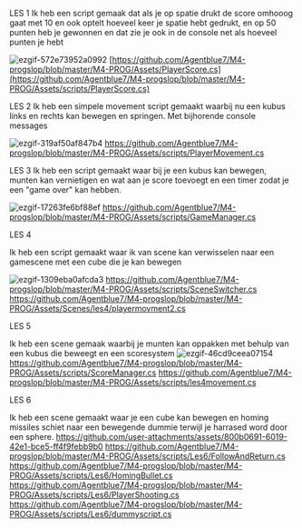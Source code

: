 LES 1
Ik heb een script gemaak dat als je op spatie drukt de score omhooog gaat met 10 en ook optelt hoeveel keer je spatie hebt gedrukt, en op 50 punten heb je gewonnen en dat zie je ook in de console net als hoeveel punten je hebt 

![ezgif-572e73952a0992](https://github.com/user-attachments/assets/154b3f66-9173-44f4-91d3-b8110cd3d8e8)
[https://github.com/Agentblue7/M4-progslop/blob/master/M4-PROG/Assets/PlayerScore.cs](https://github.com/Agentblue7/M4-progslop/blob/master/M4-PROG/Assets/scripts/PlayerScore.cs)


LES 2
Ik heb een simpele movement script gemaakt waarbij nu een kubus links en rechts kan bewegen en springen. Met bijhorende console messages

![ezgif-319af50af847b4](https://github.com/user-attachments/assets/f9aec416-13bc-4e2b-b96e-72e78f89e419)
https://github.com/Agentblue7/M4-progslop/blob/master/M4-PROG/Assets/scripts/PlayerMovement.cs

LES 3
Ik heb een script gemaakt waar bij je een kubus kan bewegen, munten kan vernietigen en wat aan je score toevoegt en een timer zodat je een "game over" kan hebben.

![ezgif-17263fe6bf88ef](https://github.com/user-attachments/assets/bd7a6b85-98df-4d3a-870c-e5645314355e)
https://github.com/Agentblue7/M4-progslop/blob/master/M4-PROG/Assets/scripts/GameManager.cs

LES 4

Ik heb een script gemaakt waar ik van scene kan verwisselen naar een gamescene met een cube die je kan bewegen

![ezgif-1309eba0afcda3](https://github.com/user-attachments/assets/70710551-d462-4f53-971e-ed8556422a34)
https://github.com/Agentblue7/M4-progslop/blob/master/M4-PROG/Assets/scripts/SceneSwitcher.cs
https://github.com/Agentblue7/M4-progslop/blob/master/M4-PROG/Assets/Scenes/les4/playermovment2.cs

LES 5

Ik heb een scene gemaak waarbij je munten kan oppakken met behulp van een kubus die beweegt en een scoresystem
![ezgif-46cd9ceea07154](https://github.com/user-attachments/assets/fe6f9cc2-f761-429a-b246-5a42b686bfb4)
https://github.com/Agentblue7/M4-progslop/blob/master/M4-PROG/Assets/scripts/ScoreManager.cs
https://github.com/Agentblue7/M4-progslop/blob/master/M4-PROG/Assets/scripts/les4movement.cs

LES 6

Ik heb een scene gemaakt waar je een cube kan bewegen en homing missiles schiet naar een bewegende dummie terwijl je harrased word door een sphere.
https://github.com/user-attachments/assets/800b0691-6019-42e1-bce5-ff4f9febb9b0
https://github.com/Agentblue7/M4-progslop/blob/master/M4-PROG/Assets/scripts/Les6/FollowAndReturn.cs
https://github.com/Agentblue7/M4-progslop/blob/master/M4-PROG/Assets/scripts/Les6/HomingBullet.cs
https://github.com/Agentblue7/M4-progslop/blob/master/M4-PROG/Assets/scripts/Les6/PlayerShooting.cs
https://github.com/Agentblue7/M4-progslop/blob/master/M4-PROG/Assets/scripts/Les6/dummyscript.cs



